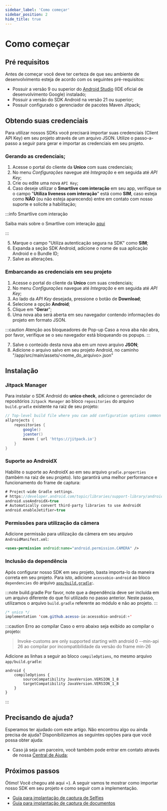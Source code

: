```yaml
---
sidebar_label: 'Como começar'
sidebar_position: 2
hide_title: true
---
```


# Como começar

## Pré requisitos

Antes de começar você deve ter certeza de que seu ambiente de desenvolvimento esteja de acordo com os seguintes pré-requisitos:

- Possuir a versão 9 ou superior do [Android Studio](https://developer.android.com/sdk?hl=pt-br) (IDE oficial de desenvolvimento Google) instalado;
- Possuir a versão do SDK Android na versão 21 ou superior;
- Possuir configurado o gerenciador de pacotes Maven Jitpack;

## Obtendo suas credenciais

Para utilizar nossos SDKs você precisará importar suas credenciais (Client API Key) em seu projeto através de um arquivo JSON. Utilize o passo-a-passo a seguir para gerar e importar as credenciais em seu projeto.

### Gerando as credenciais;

1. Acesse o portal do cliente da **Unico** com suas credenciais;
2. No menu *Configurações* navegue até *Integração* e em seguida até *API Key*;
3. Crie ou edite uma nova `API Key`;
4. Caso deseje utilizar o **Smartlive com interação** em seu app, verifique se o campo "**Utiliza liveness com interação**" está como **SIM**, caso esteja como **NÃO** (ou não esteja aparecendo) entre em contato com nosso suporte e solicite a habilitação;

:::info Smartlive com interação

Saiba mais sobre o Smartlive com interação [aqui](/conceitos-importantes#smartlive-com-interação)

:::

5. Marque o campo "Utiliza autenticação segura na SDK" como **SIM**;
6. Expanda a seção SDK Android, adicione o nome de sua aplicação Android e o Bundle ID;
7. Salve as alterações.

### Embarcando as credenciais em seu projeto

1. Acesse o portal do cliente da **Unico** com suas credenciais;
2. No menu *Configurações* navegue até *Integração* e em seguida até *API Key*;
3. Ao lado da *API Key* desejada, pressione o botão de **Download**;
4. Selecione a opção **Android**;
5. Clique em "**Gerar**";
6. Uma nova aba será aberta em seu navegador contendo informações do projeto em formato JSON.

:::caution Atenção aos bloqueadores de Pop-up
Caso a nova aba não abra, por favor, verifique se o seu navegador está bloqueando os popups.
:::

7. Salve o conteúdo desta nova aba em um novo arquivo **JSON**;
8. Adicione o arquivo salvo em seu projeto Android, no caminho "/app/src/main/assets/<nome_do_arquivo>.json"


## Instalação

### Jitpack Manager

Para instalar o SDK Android do **unico check**, adicione o gerenciador de repositórios `Jitpack Manager` ao bloco `repositories` do arquivo `build.gradle` existente na raiz de seu projeto:

```gradle title="build.gradle"
// Top-level build file where you can add configuration options common to all sub-projects/modules.
allprojects {
    repositories {
        google()
        jcenter()
        maven { url 'https://jitpack.io'}
    }
}
```

### Suporte ao AndroidX

Habilite o suporte ao AndroidX ao em seu arquivo `gradle.properties` (também na raiz de seu projeto). Isto garantirá uma melhor performance e funcionamento do frame de captura:

```gradle title="gradle.properties"
# Project-wide Gradle settings.
# https://developer.android.com/topic/libraries/support-library/androidx-rn
android.useAndroidX=true
# Automatically convert third-party libraries to use AndroidX
android.enableJetifier=true
```

### Permissões para utilização da câmera

Adicione permissão para utilização da câmera em seu arquivo `AndroidManifest.xml`:

```xml title="AndroidManifest.xml"
<uses-permission android:name="android.permission.CAMERA" />
```

### Inclusão da dependência

Após configurar nosso SDK em seu projeto, basta importa-lo da maneira correta em seu projeto. Para isto, adicione `acessobio-android` ao bloco `dependencies` do arquivo [`app/build.gradle`](https://developer.android.com/studio/build/dependencies):.

:::note build.gradle 
Por favor, note que a dependência deve ser incluída em um arquivo diferente do que foi utilizado no passo anterior. Neste passo, utilizamos o arquivo `build.gradle` referente ao módulo e não ao projeto.
:::

```java title="app/build.gradle"
/* unico */
implementation 'com.github.acesso-io:acessobio-android:+'
```

:::caution Erro ao compilar
Caso o erro abaixo seja exibido ao compilar o projeto:

> Invoke-customs are only supported starting with android 0 --min-api 26 ao compilar por incompatibilidade da versão do frame min-26

Adicione as linhas a seguir ao bloco `compileOptions`, no mesmo arquivo `app/build.gradle`:

```
android {
    compileOptions {
        sourceCompatibility JavaVersion.VERSION_1_8
        targetCompatibility JavaVersion.VERSION_1_8
    }
}
```
::: 

## Precisando de ajuda?

Esperamos ter ajudado com este artigo. Não encontrou algo ou ainda precisa de ajuda? Disponibilizamos as seguintes opções para que você possa obter ajuda:

- Caso já seja um parceiro, você também pode entrar em contato através de nossa [Central de Ajuda](https://ajuda.unico.io/hc/pt-br/categories/360002344171);

## Próximos passos

Ótimo! Você chegou até aqui =). A seguir vamos te mostrar como importar nosso SDK em seu projeto e como seguir com a implementação.

- [Guia para implantação de captura de Selfies](fluxos/captura-selfies)
- [Guia para implantação de captura de documentos](fluxos/captura-documentos)
<!-- - [API Reference do SDK](API) -->

